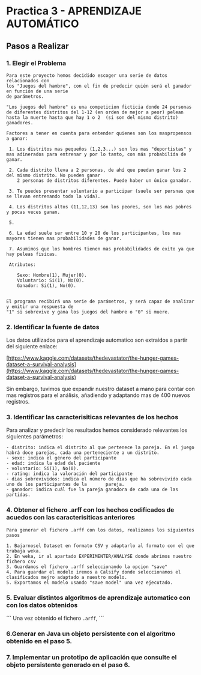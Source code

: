# **Practica 3 - APRENDIZAJE AUTOMÁTICO**

## Pasos a Realizar

### **1. Elegir el Problema**

```
Para este proyecto hemos decidido escoger una serie de datos relacionados con
los "Juegos del hambre", con el fin de predecir quién será el ganador en función de una serie 
de parámetros. 

"Los juegos del hambre" es una competicion ficticia donde 24 personas de diferentes distritos del 1-12 (en orden de mejor a peor) pelean hasta la muerte hasta que hay 1 o 2  (si son del mismo distrito) ganadores.

Factores a tener en cuenta para entender quienes son los maspropensos a ganar:

 1. Los distritos mas pequeños (1,2,3...) son los mas "deportistas" y mas adinerados para entrenar y por lo tanto, con más probabilida de ganar.
 
 2. Cada distrito lleva a 2 personas, de ahí que puedan ganar los 2 del mismo distrito. No pueden ganar
    2 personas de distritos diferentes. Puede haber un único ganador.
 
 3. Te puedes presentar voluntario a participar (suele ser persnas que se llevan entrenando toda la vida).

 4. Los distritos altos (11,12,13) son los peores, son los mas pobres y pocas veces ganan.

 5. 

 6. La edad suele ser entre 10 y 20 de los participantes, los mas mayores tienen mas probabilidades de ganar.

 7. Asumimos que los hombres tienen mas probabilidades de exito ya que hay peleas fisicas.

 Atributos:

    Sexo: Hombre(1), Mujer(0).
    Voluntario: Si(1), No(0).
    Ganador: Si(1), No(0).


El programa recibirá una serie de parámetros, y será capaz de analizar y emitir una respuesta de 
"1" si sobrevive y gana los juegos del hambre o "0" si muere.
```


### **2. Identificar la fuente de datos**

Los datos utilizados para el aprendizaje automatico son extraidos a partir del siguiente enlace:

[https://www.kaggle.com/datasets/thedevastator/the-hunger-games-dataset-a-survival-analysis](https://www.kaggle.com/datasets/thedevastator/the-hunger-games-dataset-a-survival-analysis)
 
 Sin embargo, tuvimos que expandir nuestro dataset a mano para contar con mas registros para el análisis, añadiendo y adaptando mas de 400 nuevos registros.


### **3. Identificar las caracterisiticas relevantes de los hechos**

Para analizar y predecir los resultados hemos considerado relevantes los siguientes parámetros:

    - distrito: indica el distrito al que pertenece la pareja. En el juego habrá doce parejas, cada una perteneciente a un distrito.
    - sexo: indica el género del participante
    - edad: indica la edad del paciente
    - voluntario: Si(1), No(0).
    - rating: indica la valoración del participante
    - dias sobrevividos: indica el número de dias que ha sobrevivido cada uno de los participantes de la       pareja.
    - ganador: indica cuál fue la pareja ganadora de cada una de las partidas.

### **4. Obtener el fichero .arff con los hechos codificados de acuedos con las caracterisiticas anteriores**

    Para generar el fichero .arff con los datos, realizamos los siguientes pasos

    1. Bajarnosel Dataset en formato CSV y adaptarlo al formato con el que trabaja weka.
    2. En weka, ir al apartado EXPERIMENTER/ANALYSE donde abrimos nuestro fichero csv
    3. Guardamos el fichero .arff seleccionando la opcion "save"
    4. Para guardar el modelo iremos a Calsify donde seleccionamos el clasificados mejro adaptado a nuestro modelo.
    5. Exportamos el modelo usando "save model" una vez ejecutado.
    


### **5. Evaluar distintos algoritmos de aprendizaje automatico con con los datos obtenidos**

´´´
Una vez obtenido el fichero `.arff`, 
´´´
### **6.Generar en Java un objeto persistente con el algoritmo obtenido en el paso 5.**
### **7. Implementar un prototipo de aplicación que consulte el objeto persistente generado en el paso 6.**